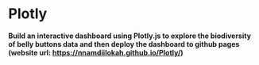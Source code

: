 # Plotly
**Build an interactive dashboard using Plotly.js to explore the biodiversity of belly buttons data and then deploy the dashboard to github pages (website url: https://nnamdiilokah.github.io/Plotly/)**

